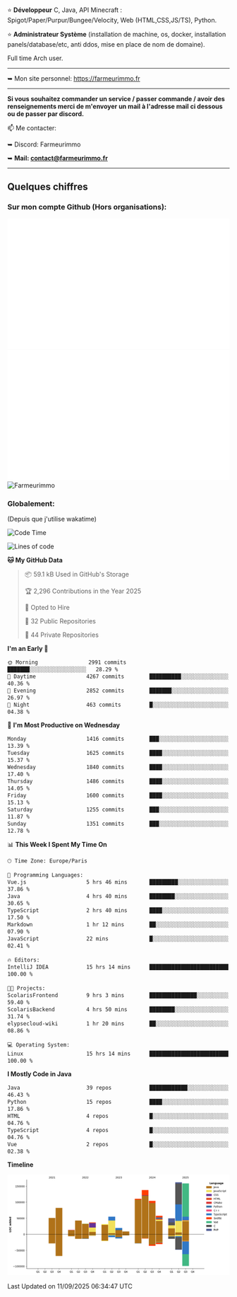 ⭐ **Développeur** C, Java, API Minecraft : Spigot/Paper/Purpur/Bungee/Velocity, Web (HTML,CSS,JS/TS), Python.

⭐ **Administrateur Système** (installation de machine, os, docker, installation panels/database/etc, anti ddos, mise en place de nom de domaine).

Full time Arch user.

---

➥ Mon site personnel: https://farmeurimmo.fr

---

**Si vous souhaitez commander un service / passer commande / avoir des renseignements merci de m'envoyer un mail à l'adresse mail ci dessous ou de passer par discord.**

📫 Me contacter:
 
   ➥ Discord: Farmeurimmo
   
   ➥ **Mail: contact@farmeurimmo.fr**

---
## Quelques chiffres

### Sur mon compte Github (Hors organisations):

<a href="https://github.com/Farmeurimmo/github-stats">
<img src="https://github.com/Farmeurimmo/github-stats/blob/master/generated/overview.svg#gh-dark-mode-only" />
<img src="https://github.com/Farmeurimmo/github-stats/blob/master/generated/languages.svg#gh-dark-mode-only" />
</a>

<img src="https://komarev.com/ghpvc/?username=Farmeurimmo" alt="Farmeurimmo" />

### Globalement:

(Depuis que j'utilise wakatime)
<!--START_SECTION:waka-->
![Code Time](http://img.shields.io/badge/Code%20Time-2%2C444%20hrs%2015%20mins-blue)

![Lines of code](https://img.shields.io/badge/From%20Hello%20World%20I%27ve%20Written-1.2%20million%20lines%20of%20code-blue)

**🐱 My GitHub Data** 

> 📦 59.1 kB Used in GitHub's Storage 
 > 
> 🏆 2,296 Contributions in the Year 2025
 > 
> 💼 Opted to Hire
 > 
> 📜 32 Public Repositories 
 > 
> 🔑 44 Private Repositories 
 > 
**I'm an Early 🐤** 

```text
🌞 Morning                2991 commits        ███████░░░░░░░░░░░░░░░░░░   28.29 % 
🌆 Daytime                4267 commits        ██████████░░░░░░░░░░░░░░░   40.36 % 
🌃 Evening                2852 commits        ███████░░░░░░░░░░░░░░░░░░   26.97 % 
🌙 Night                  463 commits         █░░░░░░░░░░░░░░░░░░░░░░░░   04.38 % 
```
📅 **I'm Most Productive on Wednesday** 

```text
Monday                   1416 commits        ███░░░░░░░░░░░░░░░░░░░░░░   13.39 % 
Tuesday                  1625 commits        ████░░░░░░░░░░░░░░░░░░░░░   15.37 % 
Wednesday                1840 commits        ████░░░░░░░░░░░░░░░░░░░░░   17.40 % 
Thursday                 1486 commits        ████░░░░░░░░░░░░░░░░░░░░░   14.05 % 
Friday                   1600 commits        ████░░░░░░░░░░░░░░░░░░░░░   15.13 % 
Saturday                 1255 commits        ███░░░░░░░░░░░░░░░░░░░░░░   11.87 % 
Sunday                   1351 commits        ███░░░░░░░░░░░░░░░░░░░░░░   12.78 % 
```


📊 **This Week I Spent My Time On** 

```text
🕑︎ Time Zone: Europe/Paris

💬 Programming Languages: 
Vue.js                   5 hrs 46 mins       █████████░░░░░░░░░░░░░░░░   37.86 % 
Java                     4 hrs 40 mins       ████████░░░░░░░░░░░░░░░░░   30.65 % 
TypeScript               2 hrs 40 mins       ████░░░░░░░░░░░░░░░░░░░░░   17.50 % 
Markdown                 1 hr 12 mins        ██░░░░░░░░░░░░░░░░░░░░░░░   07.90 % 
JavaScript               22 mins             █░░░░░░░░░░░░░░░░░░░░░░░░   02.41 % 

🔥 Editors: 
IntelliJ IDEA            15 hrs 14 mins      █████████████████████████   100.00 % 

🐱‍💻 Projects: 
ScolarisFrontend         9 hrs 3 mins        ███████████████░░░░░░░░░░   59.40 % 
ScolarisBackend          4 hrs 50 mins       ████████░░░░░░░░░░░░░░░░░   31.74 % 
elypsecloud-wiki         1 hr 20 mins        ██░░░░░░░░░░░░░░░░░░░░░░░   08.86 % 

💻 Operating System: 
Linux                    15 hrs 14 mins      █████████████████████████   100.00 % 
```

**I Mostly Code in Java** 

```text
Java                     39 repos            ████████████░░░░░░░░░░░░░   46.43 % 
Python                   15 repos            ████░░░░░░░░░░░░░░░░░░░░░   17.86 % 
HTML                     4 repos             █░░░░░░░░░░░░░░░░░░░░░░░░   04.76 % 
TypeScript               4 repos             █░░░░░░░░░░░░░░░░░░░░░░░░   04.76 % 
Vue                      2 repos             █░░░░░░░░░░░░░░░░░░░░░░░░   02.38 % 
```



**Timeline**

![Lines of Code chart](https://raw.githubusercontent.com/Farmeurimmo/Farmeurimmo/main/assets/bar_graph.png)


 Last Updated on 11/09/2025 06:34:47 UTC
<!--END_SECTION:waka-->
